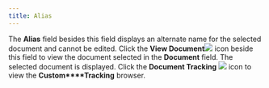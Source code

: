 ```yaml
---
title: Alias
---
```



The **Alias** field besides this  field displays an alternate name for the selected document and cannot  be edited. Click the **View Document**![]({{site.cm_baseurl}}/img/cm_view_document.gif) icon beside this field to view the document selected  in the **Document** field. The selected  document is displayed. Click the **Document 
 Tracking** ![]({{site.cm_baseurl}}/img/cm_cust_track_button.gif) icon to view the **Custom****Tracking** browser.
